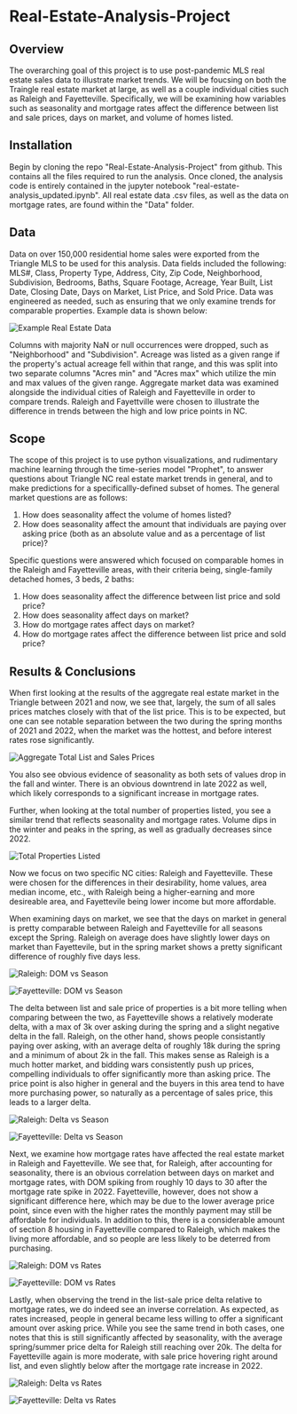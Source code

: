 # Real-Estate-Analysis-Project

## Overview
The overarching goal of this project is to use post-pandemic MLS real estate sales data to illustrate market trends. We will be foucsing on both the Traingle real estate market at large, as well as a couple individual cities such as Raleigh and Fayetteville. Specifically, we will be examining how variables such as seasonality and mortgage rates affect the difference between list and sale prices, days on market, and volume of homes listed.

## Installation
Begin by cloning the repo "Real-Estate-Analysis-Project" from github. This contains all the files required to run the analysis. Once cloned, the analysis code is entirely contained in the jupyter notebook "real-estate-analysis_updated.ipynb". All real estate data .csv files, as well as the data on mortgage rates, are found within the "Data" folder. 

## Data
Data on over 150,000 residential home sales were exported from the Triangle MLS to be used for this analysis. Data fields included the following: MLS#, Class, Property Type, Address, City, Zip Code, Neighborhood, Subdivision, Bedrooms, Baths, Square Footage, Acreage, Year Built, List Date, Closing Date, Days on Market, List Price, and Sold Price. Data was engineered as needed, such as ensuring that we only examine trends for comparable properties. Example data is shown below:

![Example Real Estate Data](Images/example_data.PNG)

Columns with majority NaN or null occurrences were dropped, such as "Neighborhood" and "Subdivision". Acreage was listed as a given range if the property's actual acreage fell within that range, and this was split into two separate columns "Acres min" and "Acres max" which utilize the min and max values of the given range. Aggregate market data was examined alongside the individual cities of Raleigh and Fayetteville in order to compare trends. Raleigh and Fayettville were chosen to illustrate the difference in trends between the high and low price points in NC.

## Scope
The scope of this project is to use python visualizations, and rudimentary machine learning through the time-series model "Prophet", to answer questions about Triangle NC real estate market trends in general, and to make predictions for a specificallly-defined subset of homes. The general market questions are as follows:
1. How does seasonality affect the volume of homes listed?
1. How does seasonality affect the amount that individuals are paying over asking price (both as an absolute value and as a percentage of list price)?

Specific questions were answered which focused on comparable homes in the Raleigh and Fayetteville areas, with their criteria being, single-family detached homes, 3 beds, 2 baths:
1. How does seasonality affect the difference between list price and sold price?
1. How does seasonality affect days on market?
1. How do mortgage rates affect days on market?
1. How do mortgage rates affect the difference between list price and sold price?

    
## Results & Conclusions
When first looking at the results of the aggregate real estate market in the Triangle between 2021 and now, we see that, largely, the sum of all sales prices matches closely with that of the list price. This is to be expected, but one can see notable separation between the two during the spring months of 2021 and 2022, when the market was the hottest, and before interest rates rose significantly.

![Aggregate Total List and Sales Prices](Images/agg_total_list_and_sales.PNG)

You also see obvious evidence of seasonality as both sets of values drop in the fall and winter. There is an obvious downtrend in late 2022 as well, which likely corresponds to a significant increase in mortgage rates.

Further, when looking at the total number of properties listed, you see a similar trend that reflects seasonality and mortgage rates. Volume dips in the winter and peaks in the spring, as well as gradually decreases since 2022.

![Total Properties Listed](Images/total_properties_listed.PNG)

Now we focus on two specific NC cities: Raleigh and Fayetteville. These were chosen for the differences in their desirability, home values, area median income, etc., with Raleigh being a higher-earning and more desireable area, and Fayettevile being lower income but more affordable. 

When examining days on market, we see that the days on market in general is pretty comparable between Raleigh and Fayetteville for all seasons except the Spring. Raleigh on average does have slightly lower days on market than Fayettevile, but in the spring market shows a pretty significant difference of roughly five days less.

![Raleigh: DOM vs Season](Images/raleigh_DOM_vs_season.PNG)

![Fayetteville: DOM vs Season](Images/fayetteville_DOM_vs_season.PNG)

The delta between list and sale price of properties is a bit more telling when comparing between the two, as Fayetteville shows a relatively moderate delta, with a max of 3k over asking during the spring and a slight negative delta in the fall. Raleigh, on the other hand, shows people consistantly paying over asking, with an average delta of roughly 18k during the spring and a minimum of about 2k in the fall. This makes sense as Raleigh is a much hotter market, and bidding wars consistently push up prices, compelling individuals to offer significantly more than asking price. The price point is also higher in general and the buyers in this area tend to have more purchasing power, so naturally as a percentage of sales price, this leads to a larger delta.

![Raleigh: Delta vs Season](Images/raleigh_delta_vs_season.PNG)

![Fayetteville: Delta vs Season](Images/fayetteville_delta_vs_season.PNG)

Next, we examine how mortgage rates have affected the real estate market in Raleigh and Fayetteville. We see that, for Raleigh, after accounting for seasonality, there is an obvious correlation between days on market and mortgage rates, with DOM spiking from roughly 10 days to 30 after the mortgage rate spike in 2022. Fayetteville, however, does not show a significant difference here, which may be due to the lower average price point, since even with the higher rates the monthly payment may still be affordable for individuals. In addition to this, there is a considerable amount of section 8 housing in Fayetteville compared to Raleigh, which makes the living more affordable, and so people are less likely to be deterred from purchasing.

![Raleigh: DOM vs Rates](Images/raleigh_DOM_vs_rates.PNG)

![Fayetteville: DOM vs Rates](Images/fayetteville_DOM_vs_rates.PNG)

Lastly, when observing the trend in the list-sale price delta relative to mortgage rates, we do indeed see an inverse correlation. As expected, as rates increased, people in general became less willing to offer a significant amount over asking price. While you see the same trend in both cases, one notes that this is still significantly affected by seasonality, with the average spring/summer price delta for Raleigh still reaching over 20k. The delta for Fayetteville again is more moderate, with sale price hovering right around list, and even slightly below after the mortgage rate increase in 2022.

![Raleigh: Delta vs Rates](Images/raleigh_delta_vs_rates.PNG)

![Fayetteville: Delta vs Rates](Images/fayetteville_delta_vs_rates.PNG)

